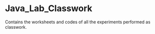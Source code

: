 # Java_Lab_Classwork
Contains the worksheets and codes of all the experiments performed as classwork.
